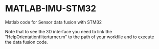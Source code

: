 # MATLAB-IMU-STM32
Matlab code for Sensor data fusion with STM32

Note that to see the 3D interface you need to link the "HelpOrientationfilterturner.m" to the path of your workfile and to execute the data fusion code.
